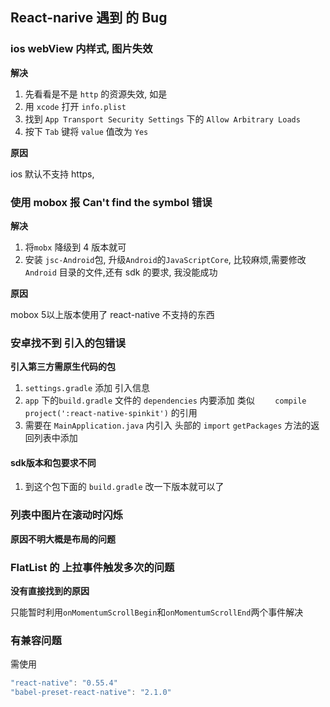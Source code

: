 ## React-narive 遇到 的 Bug

### ios webView 内样式, 图片失效

**解决**

1. 先看看是不是 `http` 的资源失效, 如是
2. 用 `xcode` 打开 `info.plist`
3. 找到 `App Transport Security Settings` 下的 `Allow Arbitrary Loads` 
4. 按下 `Tab` 键将 `value` 值改为 `Yes`

**原因**

ios 默认不支持 https, 

### 使用 mobox 报 Can't find the symbol 错误

**解决**

1. 将`mobx` 降级到 4 版本就可
2. 安装 `jsc-Android`包, 升级`Android`的`JavaScriptCore`, 比较麻烦,需要修改 `Android` 目录的文件,还有 sdk 的要求, 我没能成功

**原因**

mobox 5以上版本使用了 react-native 不支持的东西

### 安卓找不到 引入的包错误

**引入第三方需原生代码的包**

1. `settings.gradle` 添加 引入信息
2. `app` 下的`build.gradle` 文件的 `dependencies` 内要添加 类似  `    compile project(':react-native-spinkit')` 的引用
3. 需要在 `MainApplication.java` 内引入 头部的 `import`  `getPackages` 方法的返回列表中添加

#### sdk版本和包要求不同

1. 到这个包下面的 `build.gradle` 改一下版本就可以了

### 列表中图片在滚动时闪烁

**原因不明大概是布局的问题**

### FlatList 的 上拉事件触发多次的问题

**没有直接找到的原因**

只能暂时利用`onMomentumScrollBegin`和`onMomentumScrollEnd`两个事件解决

### 有兼容问题

需使用
```typescript jsx
"react-native": "0.55.4"
"babel-preset-react-native": "2.1.0"
```
